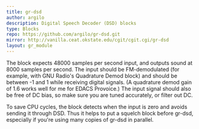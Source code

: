 ```yaml
---
title: gr-dsd
author: argilo
description: Digital Speech Decoder (DSD) blocks
type: Blocks
repo: https://github.com/argilo/gr-dsd.git
mirror: http://vanilla.ceat.okstate.edu/cgit/cgit.cgi/gr-dsd
layout: gr_module
---
```


The block expects 48000 samples per second input, and outputs sound at
8000 samples per second.  The input should be FM-demodulated (for
example, with GNU Radio's Quadrature Demod block) and should be between
-1 and 1 while receiving digital signals.  (A quadrature demod gain of
1.6 works well for me for EDACS Provoice.)  The input signal should
also be free of DC bias, so make sure you are tuned accurately, or
filter out DC.

To save CPU cycles, the block detects when the input is zero and avoids
sending it through DSD.  Thus it helps to put a squelch block before
gr-dsd, especially if you're using many copies of gr-dsd in parallel.
